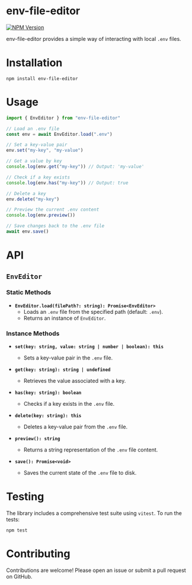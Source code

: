 # env-file-editor

[![NPM Version](https://img.shields.io/npm/v/env-file-editor)](https://www.npmjs.com/package/env-file-editor)

env-file-editor provides a simple way of interacting with local `.env` files.

# Installation

```
npm install env-file-editor
```

# Usage

```typescript
import { EnvEditor } from "env-file-editor"

// Load an .env file
const env = await EnvEditor.load(".env")

// Set a key-value pair
env.set("my-key", "my-value")

// Get a value by key
console.log(env.get("my-key")) // Output: 'my-value'

// Check if a key exists
console.log(env.has("my-key")) // Output: true

// Delete a key
env.delete("my-key")

// Preview the current .env content
console.log(env.preview())

// Save changes back to the .env file
await env.save()
```

# API

## `EnvEditor`

### Static Methods

- **`EnvEditor.load(filePath?: string): Promise<EnvEditor>`**
  - Loads an `.env` file from the specified path (default: `.env`).
  - Returns an instance of `EnvEditor`.

### Instance Methods

- **`set(key: string, value: string | number | boolean): this`**
  - Sets a key-value pair in the `.env` file.

- **`get(key: string): string | undefined`**
  - Retrieves the value associated with a key.

- **`has(key: string): boolean`**
  - Checks if a key exists in the `.env` file.

- **`delete(key: string): this`**
  - Deletes a key-value pair from the `.env` file.

- **`preview(): string`**
  - Returns a string representation of the `.env` file content.

- **`save(): Promise<void>`**
  - Saves the current state of the `.env` file to disk.

# Testing

The library includes a comprehensive test suite using `vitest`. To run the tests:

```
npm test
```

# Contributing

Contributions are welcome! Please open an issue or submit a pull request on GitHub.
